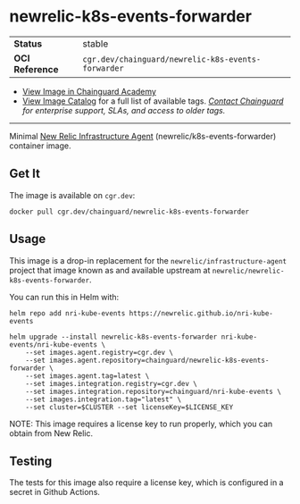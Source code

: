 <!--monopod:start-->
# newrelic-k8s-events-forwarder
| | |
| - | - |
| **Status** | stable |
| **OCI Reference** | `cgr.dev/chainguard/newrelic-k8s-events-forwarder` |


* [View Image in Chainguard Academy](https://edu.chainguard.dev/chainguard/chainguard-images/reference/newrelic-k8s-events-forwarder/overview/)
* [View Image Catalog](https://console.enforce.dev/images/catalog) for a full list of available tags.
*[Contact Chainguard](https://www.chainguard.dev/chainguard-images) for enterprise support, SLAs, and access to older tags.*

---
<!--monopod:end-->

Minimal [New Relic Infrastructure Agent](https://github.com/newrelic/infrastructure-agent) (newrelic/k8s-events-forwarder) container image.

## Get It

The image is available on `cgr.dev`:

```
docker pull cgr.dev/chainguard/newrelic-k8s-events-forwarder
```

## Usage

This image is a drop-in replacement for the `newrelic/infrastructure-agent` project that image known as and available upstream at `newrelic/newrelic-k8s-events-forwarder`.

You can run this in Helm with:

```shell
helm repo add nri-kube-events https://newrelic.github.io/nri-kube-events

helm upgrade --install newrelic-k8s-events-forwarder nri-kube-events/nri-kube-events \
    --set images.agent.registry=cgr.dev \
    --set images.agent.repository=chainguard/newrelic-k8s-events-forwarder \
    --set images.agent.tag=latest \
    --set images.integration.registry=cgr.dev \
    --set images.integration.repository=chainguard/nri-kube-events \
    --set images.integration.tag="latest" \
    --set cluster=$CLUSTER --set licenseKey=$LICENSE_KEY
```

NOTE: This image requires a license key to run properly, which you can obtain from New Relic.

## Testing

The tests for this image also require a license key, which is configured in a secret in Github Actions.
